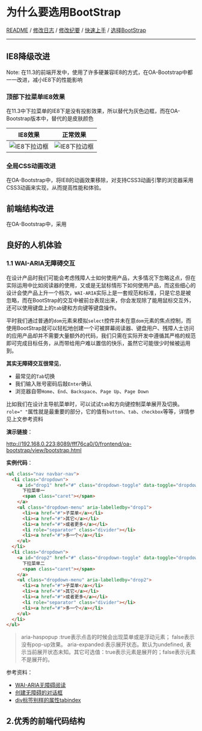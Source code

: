 为什么要选用BootStrap
====

[README](README.md) / [修改日志](CHANGELOG.md) / [修改纪要](CHANGE.md) / [快速上手](QUICKSTART.md) / [选择BootStrap](CHOSE.md)

-------------------

## IE8降级改进

Note: 在11.3的前端开发中，使用了许多硬兼容IE8的方式，在OA-Bootstrap中都一一改进，减小IE8下的性能影响

### 顶部下拉菜单IE8效果

在11.3中下拉菜单的IE8下是没有投影效果，所以替代为灰色边框，而在OA-Bootstrap版本中，替代的是皮肤颜色

|IE8效果|正常效果|
|------|------|
|![IE8下拉边框](_mdimg/chose-01.png)|![IE8下拉边框](_mdimg/chose-02.png)|

### 全局CSS动画改进

在OA-Bootstrap中，将IE8的动画效果移除，对支持CSS3动画引擎的浏览器采用CSS3动画来实现，从而提高性能和体验。

## 前端结构改进

在OA-Bootstrap中，采用

## 良好的人机体验

### 1.1 WAI-ARIA无障碍交互

在设计产品时我们可能会考虑残障人士如何使用产品，大多情况下忽略这点，但在实际运用中比如阅读器的使用，又或是无鼠标情形下如何使用产品，而这些细心的设计会使产品上升一个档次，`WAI-ARIA`实际上是一套规范和标准，只是它总是被忽略，而在BootStrap的交互中被前台表现出来，你会发现除了能用鼠标交互外，还可以使用键盘上的`tab`键和方向键等键盘操作。

平时我们通过普通的`dom`元素来模拟`select`控件并未在意`dom`元素的焦点控制，而使用BootStrap就可以轻松地创建一个可被屏幕阅读器、键盘用户、残障人士访问的应用产品却并不需要大量额外的代码，我们只需在实际开发中遵循其严格的规范即可完成目标任务，从而带给用户难以置信的快乐，虽然它可能很少时候被运用到。

**其实无障碍交互很常见**，

* 最常见的`Tab`切换
* 我们输入账号密码后敲`Enter`确认
* 浏览器自带`Home`、`End`、`Backspace`、`Page Up`、`Page Down`

比如我们在设计主导航菜单时，可以试试`tab`和方向键控制菜单展开及切换。`role=" "`属性就是最重要的部分，它的值有`button`、`tab`、`checkbox`等等，详情参见上文参考资料

**演示链接**：

http://192.168.0.223:8089/fff76ca0/0/frontend/oa-bootstrap/view/bootstrap.html

**实例代码**：


```html
<ul class="nav navbar-nav">
  <li class="dropdown">
    <a id="drop1" href="#" class="dropdown-toggle" data-toggle="dropdown" role="button" aria-haspopup="true" aria-expanded="false">
      下拉菜单一
      <span class="caret"></span>
    </a>
    <ul class="dropdown-menu" aria-labelledby="drop1">
      <li><a href="#">子菜单</a></li>
      <li><a href="#">其它</a></li>
      <li><a href="#">或者更多</a></li>
      <li role="separator" class="divider"></li>
      <li><a href="#">多一个</a></li>
    </ul>
  </li>
  <li class="dropdown">
    <a id="drop2" href="#" class="dropdown-toggle" data-toggle="dropdown" role="button" aria-haspopup="true" aria-expanded="false">
      下拉菜单二
      <span class="caret"></span>
    </a>
    <ul class="dropdown-menu" aria-labelledby="drop2">
      <li><a href="#">子菜单</a></li>
      <li><a href="#">其它</a></li>
      <li><a href="#">或者更多</a></li>
      <li role="separator" class="divider"></li>
      <li><a href="#">多一个</a></li>
    </ul>
  </li>
</ul>
```
> aria-haspopup :true表示点击的时候会出现菜单或是浮动元素； false表示没有pop-up效果。
aria-expanded:表示展开状态。默认为undefined, 表示当前展开状态未知。其它可选值：true表示元素是展开的；false表示元素不是展开的。

参考资料：

* [WAI-ARIA无障碍阅读](http://www.zhangxinxu.com/wordpress/2012/03/wai-aria-%E6%97%A0%E9%9A%9C%E7%A2%8D%E9%98%85%E8%AF%BB/)
* [创建无障碍的对话框](http://ju.outofmemory.cn/entry/22715)
* [div标签别样的属性tabindex](http://www.itnose.net/detail/6061166.html)

## 2.优秀的前端代码结构
